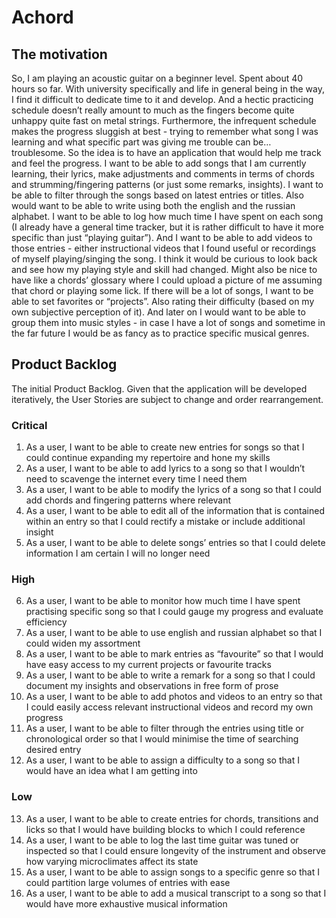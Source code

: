 # Achord

## The motivation

So, I am playing an acoustic guitar on a beginner level. Spent about 40 hours so far. With university specifically and life in general being in the way, I find it difficult to dedicate time to it and develop. And a hectic practicing schedule doesn’t really amount to much as the fingers become quite unhappy quite fast on metal strings. Furthermore, the infrequent schedule makes the progress sluggish at best - trying to remember what song I was learning and what specific part was giving me trouble can be… troublesome.
	So the idea is to have an application that would help me track and feel the progress. I want to be able to add songs that I am currently learning, their lyrics, make adjustments and comments in terms of chords and strumming/fingering patterns (or just some remarks, insights). I want to be able to filter through the songs based on latest entries or titles. Also would want to be able to write using both the english and the russian alphabet. I want to be able to log how much time I have spent on each song (I already have a general time tracker, but it is rather difficult to have it more specific than just “playing guitar”). And I want to be able to add videos to those entries - either instructional videos that I found useful or recordings of myself playing/singing the song. I think it would be curious to look back and see how my playing style and skill had changed. Might also be nice to have like a chords’ glossary where I could upload a picture of me assuming that chord or playing some lick. If there will be a lot of songs, I want to be able to set favorites or “projects”. Also rating their difficulty (based on my own subjective perception of it). And later on I would want to be able to group them into music styles - in case I have a lot of songs and sometime in the far future I would be as fancy as to practice specific musical genres.

## Product Backlog
The initial Product Backlog. Given that the application will be developed iteratively, the User Stories are subject to change and order rearrangement.

### Critical
1. As a user, I want to be able to create new entries for songs so that I could continue expanding my repertoire and hone my skills
2. As a user, I want to be able to add lyrics to a song so that I wouldn’t need to scavenge the internet every time I need them
3. As a user, I want to be able to modify the lyrics of a song so that I could add chords and fingering patterns where relevant
4. As a user, I want to be able to edit all of the information that is contained within an entry so that I could rectify a mistake or include additional insight
5. As a user, I want to be able to delete songs’ entries so that I could delete information I am certain I will no longer need


### High
6. As a user, I want to be able to monitor how much time I have spent practising specific song so that I could gauge my progress and evaluate efficiency
7. As a user, I want to be able to use english and russian alphabet so that I could widen my assortment
8. As a user, I want to be able to mark entries as “favourite” so that I would have easy access to my current projects or favourite tracks
9. As a user, I want to be able to write a remark for a song so that I could document my insights and observations in free form of prose
10. As a user, I want to be able to add photos and videos to an entry so that I could easily access relevant instructional videos and record my own progress
11. As a user, I want to be able to filter through the entries using title or chronological order so that I would minimise the time of searching desired entry
12. As a user, I want to be able to assign a difficulty to a song so that I would have an idea what I am getting into

### Low
13. As a user, I want to be able to create entries for chords, transitions and licks so that I would have building blocks to which I could reference
14. As a user, I want to be able to log the last time guitar was tuned or inspected so that I could ensure longevity of the instrument and observe how varying microclimates affect its state
15. As a user, I want to be able to assign songs to a specific genre so that I could partition large volumes of entries with ease
16. As a user, I want to be able to add a musical transcript to a song so that I would have more exhaustive musical information 
